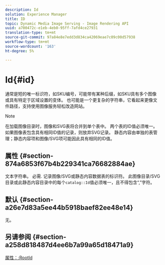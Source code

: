 ```yaml
---
description: Id
solution: Experience Manager
title: ID
topic: Dynamic Media Image Serving - Image Rendering API
uuid: a700472c-e1eb-4eb0-95ff-7afd4ce27931
translation-type: tm+mt
source-git-commit: 97a84e8e7edd3d834ca42069eae7c09c00d57938
workflow-type: tm+mt
source-wordcount: '163'
ht-degree: 5%

---
```



# Id{#id}

通常是短的唯一标识符，如SKU编号，可能带有某种后缀，如SKU具有多个图像或具有特定于区域设置的变体。 也可能是一个更复杂的字符串，它看起来更像文件路径，支持使用图像服务轻松改造网站。

>[!NOTE]
>
>在加载图像目录时，图像和SVG表将合并到单个表中。 两个表的ID值必须唯一。 如果图像表包含具有相同ID值的记录，则放弃SVG记录。 静态内容由单独的表管理；静态内容项和图像/SVG项可能因此具有相同的ID值。

## 属性 {#section-874a6853f67b4b229341ca76682884ae}

文本字符串。 必需. 记录图像/SVG或静态内容数据表的标识符。 此图像目录/SVG目录或此静态内容目录中的每个`catalog::Id`值必须唯一，且不得包含“,”字符。

## 默认 {#section-a26e7d83a5ee44b5918baef82ee48e14}

无。

## 另请参阅 {#section-a258d818487d4ee6b7a99a65d18471a9}

[属性：:RootId](../../../../../../is-api/image-catalog/image-serving-api-ref/c-image-catalog-reference/c-attributes-reference/r-rootid.md#reference-13653312925e4a08b90f99961d53f546)
